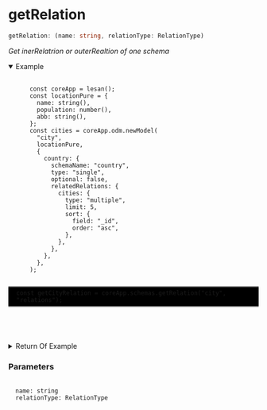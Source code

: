 # getRelation

```ts
getRelation: (name: string, relationType: RelationType)
```

_Get inerRelatrion or outerRealtion of one schema_

<details open>
 <summary>
  Example
  </summary>
  <pre>
    <code class="language-ts" style="padding: 0;">
      const coreApp = lesan();
      const locationPure = {
        name: string(),
        population: number(),
        abb: string(),
      };
      const cities = coreApp.odm.newModel(
        "city",
        locationPure,
        {
          country: {
            schemaName: "country",
            type: "single",
            optional: false,
            relatedRelations: {
              cities: {
                type: "multiple",
                limit: 5,
                sort: {
                  field: "_id",
                  order: "asc",
                },
              },
            },
          },
        },
      );
      <p style="border: 2px solid gray; border-right: transparent; border-left: transparent; padding: 5px 1rem; background-color: #000000; white-space: pre-line" >const getCityRelation = coreApp.schemas.getRelation("city", "relations");</p>
    </code>
  </pre>
</details>

<details>
  <summary>
    Return Of Example
  </summary>
  <pre>
    <code class="language-json" style="padding: 0;">
{
  "country": {
    "schemaName": "country",
    "type": "single",
    "optional": false,
    "relatedRelations": {
      "citiesAsc": {
        "type": "multiple",
        "limit": 5,
        "sort": {
          "field": "_id",
          "order": "asc"
        }
      }
    }
  }
}
    </code>
  </pre>
</details>

<h3>Parameters</h3>
<pre>
  <code class="language-ts" style="padding: 0; margin-top: 12px; margin-top: -18px;">
  name: string
  relationType: <a href="../../types/schema/RelationType.md" target="_blank" style="text-decoration: none; cursor:pointer">RelationType</a>
  </code>
</pre>
